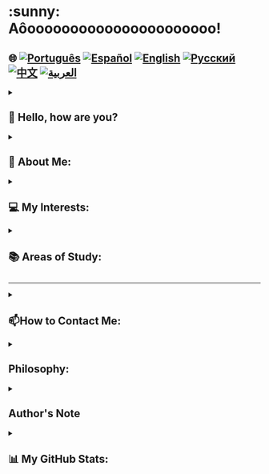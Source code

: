 <h1>:sunny: Aôoooooooooooooooooooooo! </h1>

## 🌐 [![Português](https://img.shields.io/badge/Português-green)](https://github.com/SamuelRocha91/SamuelRocha91/blob/main/README.md) [![Español](https://img.shields.io/badge/Español-yellow)](https://github.com/SamuelRocha91/SamuelRocha91/blob/main/README_SP.MD) [![English](https://img.shields.io/badge/English-blue)](https://github.com/SamuelRocha91/SamuelRocha91/blob/main/README_EN.MD) [![Русский](https://img.shields.io/badge/Русский-lightgrey)](https://github.com/SamuelRocha91/SamuelRocha91/blob/main/README_язык.md) [![中文](https://img.shields.io/badge/中文-red)](https://github.com/SamuelRocha91/SamuelRocha91/blob/main/README_华语.md) [![العربية](https://img.shields.io/badge/العربية-orange)](https://github.com/SamuelRocha91/SamuelRocha91/blob/main/README_ar.md)



<details>
<summary> <h2>👋 Hello, how are you? </h2> </summary>
<br>

<div>
  <p>How can I help? </p>
  <p>My GitHub is constantly changing 🏃</p>
  <p>Below is the current repository standardization (or in implementation🫠️)</p>

<summary><h2> 🎭️ React Projects </h2> </summary>

- 🎮 [Trivia](https://github.com/SamuelRocha91/trivia_game/blob/main/README_en.md)
- 🐣 [Pokedex](https://github.com/SamuelRocha91/pokedex/blob/main/README_en.md)
- 🏪 [FrontEnd Online Store](https://github.com/SamuelRocha91/project-frontend-online-store/blob/main/README_en.md)
- 👛 [Expense organizer](https://github.com/SamuelRocha91/project-trybewallet/blob/main/README_en.md)
- 🌶️ [Recipes App](https://github.com/SamuelRocha91/ProjectRecipesApp/blob/main/README_en.md)

<summary><h2> 🪢️ Node Projects </h2> </summary>

- 🗡️ [Trybe Smith](https://github.com/SamuelRocha91/TrybeSmith/blob/main/README_en.md)
- 🪧 [Blogs Api](https://github.com/SamuelRocha91/BlogsApi/blob/main/README_en.md)
- 🐉 [Trybers and Dragons](https://github.com/SamuelRocha91/trybeAndDragons/blob/main/README_en.md)
- ⚽ [Typescript FootBall API](https://github.com/SamuelRocha91/trybeFutebolClube/blob/main/README_en.md)

<summary><h2> 👶️ Beginner Projects </h2> </summary>

- 🖥️ [Binary Converter](https://github.com/SamuelRocha91/Bin2Dec/blob/main/README_en.md)
- 🎨 [Pixels Art](https://github.com/SamuelRocha91/PixelsArt/blob/main/README_en.md)
- 📝 [Todo List](https://github.com/SamuelRocha91/TodoList/blob/main/README_en.md)
- 🧮 [Calculator](https://github.com/SamuelRocha91/calculator/blob/main/README_en.md)
- 🦖 [Meme generator](https://github.com/SamuelRocha91/memeGenerator/blob/main/README_en.md)
- 🪐 [Star Wars Planets](https://github.com/SamuelRocha91/javascriptStarWarsPlanets/blob/main/README_en.md)

<summary><h2> 🔋️ Full-Stack Projects </h2> </summary>

### Delivery
  - 💎 [Delivery Backend](https://github.com/SamuelRocha91/delivery_back/blob/main/README_en.md) - Backend application in Rails for the delivery platform
  - 🛒 [Consumy Application](https://github.com/SamuelRocha91/consumy/blob/main/README_en.md) - Consumer application
  - 👨‍💼 [Seller Application](https://github.com/SamuelRocha91/seller_application/blob/main/README_en.md) - Seller application
  - 💲 [Paymenty API](https://github.com/SamuelRocha91/paymenty/blob/main/README_en.md) - Payment API

### Measurement API
  - 📏 [React Precision Application](https://github.com/SamuelRocha91/precisionReactApplication/blob/main/README_en.md) - Interface for registering gas and water measurements
  - 🤖 [Node API](https://github.com/SamuelRocha91/apiMeasureWaterAndGas/blob/main/README_en.md) - Measurement and consumption registration API

<hr/>
<summary><h2> ☕️ Java Projects </h2> </summary>

- 🌾 [Agrix Java Project - Farm Management](https://github.com/SamuelRocha91/Agrix/blob/main/README_en.md) 
- 🏛️ [Museum Locator](https://github.com/SamuelRocha91/localizadorDeMuseus/blob/main/README_en.md)
- 📃 [Progression Rules](https://github.com/SamuelRocha91/project_rule_of_progression/blob/main/README_en.md)
- 🗳️ [Voting System](https://github.com/SamuelRocha91/sistemaDeVotacao/blob/main/README_en.md)

<summary><h2> 📱️ Kotlin Projects </h2> </summary>

- 📜 [Virtual Menu](https://github.com/SamuelRocha91/kotlinVirtualMenu/blob/main/README_en.md)
-  ☀️ [Weather App](https://github.com/SamuelRocha91/kotlinWeatherApp/blob/main/README_en.md)
- 💱 [Kotlin Exchange Rate](https://github.com/SamuelRocha91/kotlinExchangeRate/blob/main/README_en.md)
- 👤 [Social Login](https://github.com/SamuelRocha91/kotlinLoginSocial/blob/main/README_en.md)

<summary><h2> 🔴️ Ruby Projects </h2> </summary>

- 📽️ [Rails Movie](https://github.com/SamuelRocha91/rails_movies_catalog/blob/main/README_en.md)
- 👩‍⚖️[Odin Exercises](https://github.com/SamuelRocha91/ruby_exercises/blob/main/README_en.md)

<summary><h2> 🎲️ Databases </h2> </summary>

- 🚗️ [Rental Car](https://github.com/SamuelRocha91/dbRentalCar/blob/main/README_en.md)

<summary><h2> 🐍️ Python Projects </h2> </summary>

- 7⃣️ [Algorithms](https://github.com/SamuelRocha91/Algorithms/blob/main/README_en.md)
- 🍲️ [Restaurant Orders](https://github.com/SamuelRocha91/restaurantOrders/blob/main/README_en.md)
-  ✍️ [Scripts](https://github.com/SamuelRocha91/scripts/blob/main/README_en.md)
- 🕵️‍♀️ [Trybe is not Google](https://github.com/SamuelRocha91/trybeIsNotGoogle/blob/main/README_en.md)

</details>
<details>
<summary><h2>🧑 About Me:</h2></summary>
<p>Samuel Rocha, from Bahia🇧🇷, born in Salvador⚫🔴, and web developer.</p>

[![Full-Stack Web Development Course](https://img.shields.io/badge/-Certified_Web_Developer-blue?style=flat&logo=google-chrome&logoColor=white)](https://www.credential.net/ad5e0984-fa07-41b0-a50b-51cb25fd0010#gs.ffccza)
[![Certified Java Developer](https://img.shields.io/badge/-Certified_Java_Developer-red?style=flat&logo=java&logoColor=white)](https://www.credential.net/b0eedfe8-4280-4cc4-b832-49f1d9426664#gs.ffcj0a)
[![JavaScript Algorithms and Data Structures](https://img.shields.io/badge/-JavaScript_Algorithms_and_Data_Structures-yellow?style=flat&logo=javascript&logoColor=white)](https://www.freecodecamp.org/certification/Sam_sr91/javascript-algorithms-and-data-structures)
</details>

<details>

<summary><h2>💻 My Interests:</h2></summary>
<p>Open to exchanging experiences, creating new projects, receiving job offers, and making new friends</p>
</details>

<details>
<summary><h2>📚 Areas of Study:</h2></summary>

### 🖥️ Front-End: 
<a href="https://vuejs.org/" target="_blank"><img src="https://img.shields.io/badge/Vue.js-%2335495e.svg?style=flat&logo=vue-dot-js&logoColor=%234FC08D" alt="Vue.js" /></a> 
<a href="https://reactjs.org/" target="_blank"><img src="https://img.shields.io/badge/React-%2320232a.svg?style=flat&logo=react&logoColor=%2361DAFB" alt="React" /></a>

### 📡 Back-End:
<a href="https://nodejs.org/" target="_blank"><img src="https://img.shields.io/badge/Node.js-43853D?style=flat&logo=node-dot-js&logoColor=white" alt="Node.js" /></a>
<a href="https://spring.io/" target="_blank"><img src="https://img.shields.io/badge/Spring-%236DB33F.svg?style=flat&logo=spring&logoColor=white" alt="Spring" /></a>
<a href="https://rubyonrails.org/" target="_blank"><img src="https://img.shields.io/badge/Ruby_on_Rails-%23CC0000.svg?style=flat&logo=ruby-on-rails&logoColor=white" alt="Ruby on Rails" /></a>

### 📖 Programming Languages:
<a href="https://www.java.com/" target="_blank"><img src="https://img.shields.io/badge/Java-%23ED8B00.svg?style=flat&logo=java&logoColor=white" alt="Java" /></a>
<a href="https://developer.mozilla.org/en-US/docs/Web/JavaScript" target="_blank"><img src="https://img.shields.io/badge/JavaScript-%23323330.svg?style=flat&logo=javascript&logoColor=%23F7DF1E" alt="JavaScript" /></a>
<a href="https://www.typescriptlang.org/" target="_blank"><img src="https://img.shields.io/badge/TypeScript-%23007ACC.svg?style=flat&logo=typescript&logoColor=white" alt="TypeScript" /></a>
<a href="https://kotlinlang.org/" target="_blank"><img src="https://img.shields.io/badge/Kotlin-%230095D5.svg?style=flat&logo=kotlin&logoColor=white" alt="Kotlin" /></a>

### 💡 Other Technologies:
<a href="https://www.docker.com/" target="_blank"><img src="https://img.shields.io/badge/Docker-%230db7ed.svg?style=flat&logo=docker&logoColor=white" alt="Docker" /></a>
<a href="https://www.mysql.com/" target="_blank"><img src="https://img.shields.io/badge/MySQL-%2300f.svg?style=flat&logo=mysql&logoColor=white" alt="MySQL" /></a>
<a href="https://expressjs.com/" target="_blank"><img src="https://img.shields.io/badge/Express.js-%23404d59.svg?style=flat&logo=express&logoColor=%2361DAFB" alt="Express.js" /></a>
<a href="https://redux.js.org/" target="_blank"><img src="https://img.shields.io/badge/Redux-%23764ABC.svg?style=flat&logo=redux&logoColor=white" alt="Redux" /></a>
<a href="https://jestjs.io/" target="_blank"><img src="https://img.shields.io/badge/Jest-%23C21325.svg?style=flat&logo=jest&logoColor=white" alt="Jest" /></a>
<a href="https://junit.org/junit5/" target="_blank"><img src="https://img.shields.io/badge/JUnit-%2325A162.svg?style=flat&logo=junit5&logoColor=white" alt="JUnit" /></a>
<a href="https://swagger.io/" target="_blank"><img src="https://img.shields.io/badge/Swagger-%2385EA2D.svg?style=flat&logo=swagger&logoColor=black" alt="Swagger" /></a>

</details>

<hr/>
<details>

<summary><h2>📫How to Contact Me:</h2></summary>

[![LinkedIn](https://img.shields.io/badge/LinkedIn-%230077B5.svg?logo=linkedin&logoColor=white)](https://www.linkedin.com/in/samuel-rocha-88278224a/)
[![WhatsApp](https://img.shields.io/badge/WhatsApp-%25D366.svg?logo=whatsapp&logoColor=white)](https://wa.me/71992594946)
[![Email](https://img.shields.io/badge/Email-D14836?logo=gmail&logoColor=white)](mailto:samuel_sr@hotmail.com.br)
[![Discord](https://img.shields.io/badge/Discord-%237289DA.svg?logo=discord&logoColor=white)](https://discordapp.com/users/samuelrocha91#1543)
[![HackerRank](https://img.shields.io/badge/HackerRank-%232EC866.svg?logo=HackerRank&logoColor=white)](https://www.hackerrank.com/profile/samuel_sr)
</details>

<details>
<summary><h2>Philosophy:</h2></summary>
  
<div style="max-width: 500px; margin: auto;">
  <img src="./cuidadoCOmOTrem.jpeg" style="width: 500px; height: 500px; border-radius: 4px;"/>
</div>

> "Let’s move forward, doing a handstand, without looking back; after all: one day the train will arrive." 
>  Unknown author from Bahia 😅️

</details>

<details>
<summary><h2> Author's Note</h2></summary>
 <div style="border: 1px solid #ddd; border-radius: 8px; padding: 16px; background-color: #f9f9f9; margin-top: 8px;">
    <p style="line-height: 1.6; color: #555; font-size: 1.1em; margin: 0; text-align:center">
      I ask for your forgiveness for the abundance of colors and emojis you have been subjected to. It was my humble and annoying way of trying to grab your attention to my dedication and effort. I hope at least some child you know can read the text and approve of this mess. Thank you!
    </p>
  </div>
</details>


<details>
<summary><h2>📊 My GitHub Stats:</h2></summary>

[![SamuelRocha91 GitHub stats](https://github-readme-stats.vercel.app/api?username=SamuelRocha91)](https://github.com/SamuelRocha91/github-readme-stats)
![Top Langs](https://github-readme-stats.vercel.app/api/top-langs/?username=SamuelRocha91&langs_count=8&layout=compact)

![](https://api.visitorbadge.io/api/VisitorHit?user=SamuelRocha91&repo=SamuelRocha91-visitors-badge&countColor=%237B1E7A)
</details>
